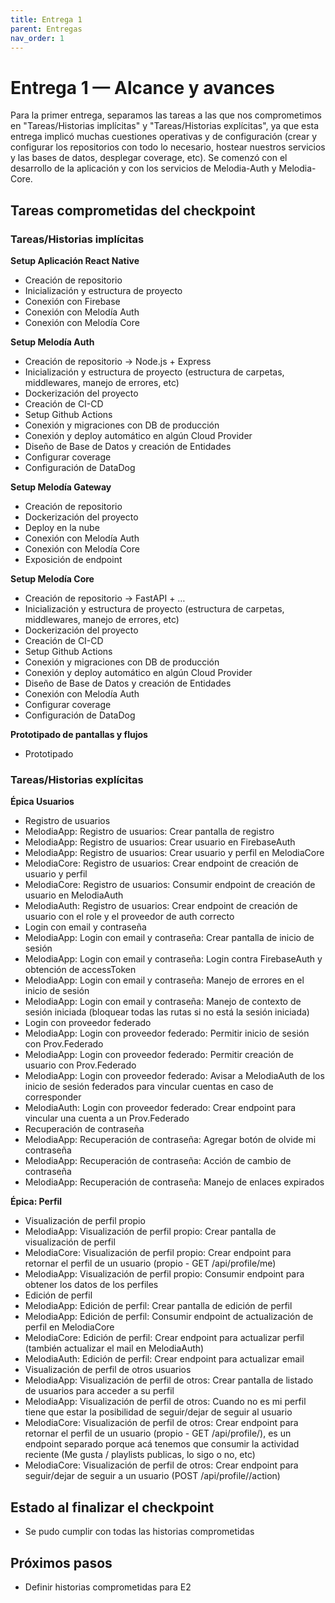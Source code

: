 ```yaml
---
title: Entrega 1
parent: Entregas
nav_order: 1
---
```


# Entrega 1 — Alcance y avances

Para la primer entrega, separamos las tareas a las que nos comprometimos en "Tareas/Historias implícitas" y "Tareas/Historias explícitas", ya que esta entrega implicó muchas cuestiones operativas y de configuración (crear y configurar los repositorios con todo lo necesario, hostear nuestros servicios y las bases de datos, desplegar coverage, etc). Se comenzó con el desarrollo de la aplicación y con los servicios de Melodia-Auth y Melodia-Core.

## Tareas comprometidas del checkpoint

### Tareas/Historias implícitas

**Setup Aplicación React Native**
- Creación de repositorio
- Inicialización y estructura de proyecto
- Conexión con Firebase
- Conexión con Melodía Auth
- Conexión con Melodía Core

**Setup Melodía Auth**
- Creación de repositorio → Node.js + Express
- Inicialización y estructura de proyecto (estructura de carpetas, middlewares, manejo de errores, etc)
- Dockerización del proyecto
- Creación de CI-CD
- Setup Github Actions
- Conexión y migraciones con DB de producción
- Conexión y deploy automático en algún Cloud Provider
- Diseño de Base de Datos y creación de Entidades
- Configurar coverage
- Configuración de DataDog

**Setup Melodía Gateway**
- Creación de repositorio
- Dockerización del proyecto
- Deploy en la nube
- Conexión con Melodía Auth
- Conexión con Melodía Core
- Exposición de endpoint

**Setup Melodía Core**
- Creación de repositorio → FastAPI + …
- Inicialización y estructura de proyecto (estructura de carpetas, middlewares, manejo de errores, etc)
- Dockerización del proyecto
- Creación de CI-CD
- Setup Github Actions
- Conexión y migraciones con DB de producción
- Conexión y deploy automático en algún Cloud Provider
- Diseño de Base de Datos y creación de Entidades
- Conexión con Melodía Auth
- Configurar coverage
- Configuración de DataDog

**Prototipado de pantallas y flujos**
- Prototipado

### Tareas/Historias explícitas

**Épica Usuarios**

- Registro de usuarios
- MelodiaApp: Registro de usuarios: Crear pantalla de registro
- MelodiaApp: Registro de usuarios: Crear usuario en FirebaseAuth
- MelodiaApp: Registro de usuarios: Crear usuario y perfil en MelodiaCore
- MelodiaCore: Registro de usuarios: Crear endpoint de creación de usuario y perfil
- MelodiaCore: Registro de usuarios: Consumir endpoint de creación de usuario en MelodiaAuth
- MelodiaAuth: Registro de usuarios: Crear endpoint de creación de usuario con el role y el proveedor de auth correcto
- Login con email y contraseña
- MelodiaApp: Login con email y contraseña: Crear pantalla de inicio de sesión
- MelodiaApp: Login con email y contraseña: Login contra FirebaseAuth y obtención de accessToken
- MelodiaApp: Login con email y contraseña: Manejo de errores en el inicio de sesión
- MelodiaApp: Login con email y contraseña: Manejo de contexto de sesión iniciada (bloquear todas las rutas si no está la sesión iniciada)
- Login con proveedor federado
- MelodiaApp: Login con proveedor federado: Permitir inicio de sesión con Prov.Federado
- MelodiaApp: Login con proveedor federado: Permitir creación de usuario con Prov.Federado
- MelodiaApp: Login con proveedor federado: Avisar a MelodiaAuth de los inicio de sesión federados para vincular cuentas en caso de corresponder
- MelodiaAuth: Login con proveedor federado: Crear endpoint para vincular una cuenta a un Prov.Federado
- Recuperación de contraseña
- MelodiaApp: Recuperación de contraseña: Agregar botón de olvide mi contraseña
- MelodiaApp: Recuperación de contraseña: Acción de cambio de contraseña
- MelodiaApp: Recuperación de contraseña: Manejo de enlaces expirados

**Épica: Perfil**

- Visualización de perfil propio
- MelodiaApp: Visualización de perfil propio: Crear pantalla de visualización de perfil
- MelodiaCore: Visualización de perfil propio: Crear endpoint para retornar el perfil de un usuario (propio - GET /api/profile/me)
- MelodiaApp: Visualización de perfil propio: Consumir endpoint para obtener los datos de los perfiles
- Edición de perfil
- MelodiaApp: Edición de perfil: Crear pantalla de edición de perfil
- MelodiaApp: Edición de perfil: Consumir endpoint de actualización de perfil en MelodiaCore
- MelodiaCore: Edición de perfil: Crear endpoint para actualizar perfil (también actualizar el mail en MelodiaAuth)
- MelodiaAuth: Edición de perfil: Crear endpoint para actualizar email
- Visualización de perfil de otros usuarios
- MelodiaApp: Visualización de perfil de otros: Crear pantalla de listado de usuarios para acceder a su perfil
- MelodiaApp: Visualización de perfil de otros: Cuando no es mi perfil tiene que estar la posibilidad de seguir/dejar de seguir al usuario
- MelodiaCore: Visualización de perfil de otros: Crear endpoint para retornar el perfil de un usuario (propio - GET /api/profile/<id>), es un endpoint separado porque acá tenemos que consumir la actividad reciente (Me gusta / playlists publicas, lo sigo o no, etc)
- MelodiaCore: Visualización de perfil de otros: Crear endpoint para seguir/dejar de seguir a un usuario (POST /api/profile/<id>/action)

## Estado al finalizar el checkpoint

- Se pudo cumplir con todas las historias comprometidas

## Próximos pasos

- Definir historias comprometidas para E2

